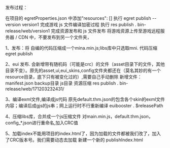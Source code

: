 发布过程：

在项目的 egretProperties.json 中添加"resources": []
执行 egret publish --version version1 完成游戏 js 文件编译加密过程
执行 res publish . bin-release/web/version1 完成资源发布和 js 文件发布
将游戏资源上传至游戏远程服务器 / CDN 中，不要发布到另一个文件夹，



1、发布：将 自编的代码压缩成一个mina.min.js;libs库中只选取mni.
代码压缩
egret publish 

2、eui 发布. 会新增带有随机码（可能是crc）的文件（asset目录下的文件，其他目录不变）。原先的asset,ui,eui_skins,config文件夹都还在（莫名其妙的有一个resource目录，底下只有被变化过的）,需要自己手动删除
新增文件：manifest.json backup目录 js目录
资源压缩
res publish . bin-release/web/171203232431/

3、编译exml文件,编译成js代码
原先default.thm.json的包含各个skin的exml文件内容；编译后成gjs的js串；网上运行时不行重新编译
euibooster . $releasePath

4、压缩libs库，合并成一个js压缩文件
对main.min.js，default.thm.json，config_*.json进行重命名,加入CRC值

5、加载index不能用项目的index.html了，因为加载的文件都被我们改了，加入了CRC版本号。我们需要动态去加载
新建一个新的 publishIndex.html